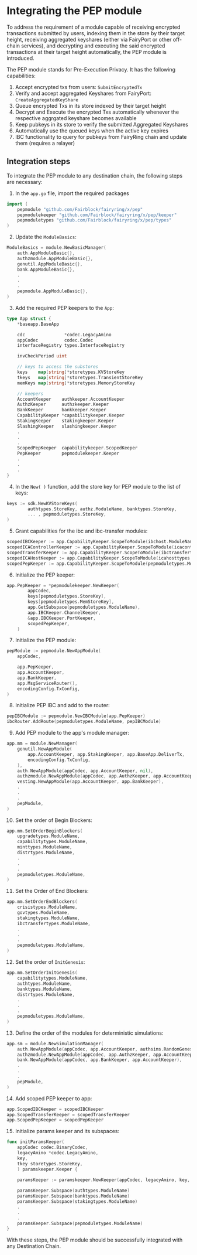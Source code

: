 # Integrating the PEP module

To address the requirement of a module capable of receiving encrypted transactions submitted by users, indexing them in the store by their target height, receiving aggregated keyshares (either via FairyPort or other off-chain services), and decrypting and executing the said encrypted transactions at their target height automatically, the PEP module is introduced.

The PEP module stands for Pre-Execution Privacy. It has the following capabilities:

1. Accept encrypted txs from users: `SubmitEncryptedTx`
2. Verify and accept aggregated Keyshares from FairyPort: `CreateAggregatedKeyShare`
3. Queue encrypted Txs in its store indexed by their target height
4. Decrypt and Execute the encrypted Txs automatically whenever the respective aggrgated keyshare becomes available
5. Keep pubkeys in its store to verify the submitted Aggregated Keyshares
6. Automatically use the queued keys when the active key expires
7. IBC functionality to query for pubkeys from FairyRing chain and update them (requires a relayer)

## Integration steps

To integrate the PEP module to any destination chain, the following steps are necessary:

1. In the `app.go` file, import the required packages

```go
import (
    pepmodule "github.com/Fairblock/fairyring/x/pep"
    pepmodulekeeper "github.com/Fairblock/fairyring/x/pep/keeper"
    pepmoduletypes "github.com/Fairblock/fairyring/x/pep/types"
)
```

2. Update the `ModuleBasics`:

```go
ModuleBasics = module.NewBasicManager(
    auth.AppModuleBasic{},
    authzmodule.AppModuleBasic{},
    genutil.AppModuleBasic{},
    bank.AppModuleBasic{},
    .
    .
    .
    pepmodule.AppModuleBasic{},
)

```

3. Add the required PEP keepers to the `App`:

```go
type App struct {
    *baseapp.BaseApp

    cdc               *codec.LegacyAmino
    appCodec          codec.Codec
    interfaceRegistry types.InterfaceRegistry

    invCheckPeriod uint

    // keys to access the substores
    keys    map[string]*storetypes.KVStoreKey
    tkeys   map[string]*storetypes.TransientStoreKey
    memKeys map[string]*storetypes.MemoryStoreKey

    // keepers
    AccountKeeper    authkeeper.AccountKeeper
    AuthzKeeper      authzkeeper.Keeper
    BankKeeper       bankkeeper.Keeper
    CapabilityKeeper *capabilitykeeper.Keeper
    StakingKeeper    stakingkeeper.Keeper
    SlashingKeeper   slashingkeeper.Keeper
    .
    .
    .
    ScopedPepKeeper  capabilitykeeper.ScopedKeeper
    PepKeeper        pepmodulekeeper.Keeper
    .
    .
    .
}
```

4. In the `New( )` function, add the store key for PEP module to the list of keys:

```go
keys := sdk.NewKVStoreKeys(
        authtypes.StoreKey, authz.ModuleName, banktypes.StoreKey,
        ... , pepmoduletypes.StoreKey,
)
```

5. Grant capabilities for the ibc and ibc-transfer modules:

```go
scopedIBCKeeper := app.CapabilityKeeper.ScopeToModule(ibchost.ModuleName)
scopedICAControllerKeeper := app.CapabilityKeeper.ScopeToModule(icacontrollertypes.SubModuleName)
scopedTransferKeeper := app.CapabilityKeeper.ScopeToModule(ibctransfertypes.ModuleName)
scopedICAHostKeeper := app.CapabilityKeeper.ScopeToModule(icahosttypes.SubModuleName)
scopedPepKeeper := app.CapabilityKeeper.ScopeToModule(pepmoduletypes.ModuleName)
```

6. Initialize the PEP keeper:

```go
app.PepKeeper = *pepmodulekeeper.NewKeeper(
        appCodec,
        keys[pepmoduletypes.StoreKey],
        keys[pepmoduletypes.MemStoreKey],
        app.GetSubspace(pepmoduletypes.ModuleName),
        app.IBCKeeper.ChannelKeeper,
        &app.IBCKeeper.PortKeeper,
        scopedPepKeeper,
    )
```

7. Initialize the PEP module:

```go
pepModule := pepmodule.NewAppModule(
    appCodec,

    app.PepKeeper,
    app.AccountKeeper,
    app.BankKeeper,
    app.MsgServiceRouter(),
    encodingConfig.TxConfig,
)
```

8. Initialize PEP IBC and add to the router:

```go
pepIBCModule := pepmodule.NewIBCModule(app.PepKeeper)
ibcRouter.AddRoute(pepmoduletypes.ModuleName, pepIBCModule)
```

9. Add PEP module to the app's module manager:

```go
app.mm = module.NewManager(
    genutil.NewAppModule(
        app.AccountKeeper, app.StakingKeeper, app.BaseApp.DeliverTx,
        encodingConfig.TxConfig,
    ),
    auth.NewAppModule(appCodec, app.AccountKeeper, nil),
    authzmodule.NewAppModule(appCodec, app.AuthzKeeper, app.AccountKeeper, app.BankKeeper, app.interfaceRegistry),
    vesting.NewAppModule(app.AccountKeeper, app.BankKeeper),
    .
    .
    .
    pepModule,
)
```

10. Set the order of Begin Blockers:

```go
app.mm.SetOrderBeginBlockers(
    upgradetypes.ModuleName,
    capabilitytypes.ModuleName,
    minttypes.ModuleName,
    distrtypes.ModuleName,
    .
    .
    .
    pepmoduletypes.ModuleName,
)
```

11. Set the Order of End Blockers:

```go
app.mm.SetOrderEndBlockers(
    crisistypes.ModuleName,
    govtypes.ModuleName,
    stakingtypes.ModuleName,
    ibctransfertypes.ModuleName,
    .
    .
    .
    pepmoduletypes.ModuleName,
)
```

12. Set the order of `InitGenesis`:

```go
app.mm.SetOrderInitGenesis(
    capabilitytypes.ModuleName,
    authtypes.ModuleName,
    banktypes.ModuleName,
    distrtypes.ModuleName,
    .
    .
    .
    pepmoduletypes.ModuleName,
)
```

13. Define the order of the modules for deterministic simulations:

```go
app.sm = module.NewSimulationManager(
    auth.NewAppModule(appCodec, app.AccountKeeper, authsims.RandomGenesisAccounts),
    authzmodule.NewAppModule(appCodec, app.AuthzKeeper, app.AccountKeeper, app.BankKeeper, app.interfaceRegistry),
    bank.NewAppModule(appCodec, app.BankKeeper, app.AccountKeeper),
    .
    .
    .
    pepModule,
)
```

14. Add scoped PEP keeper to app:

```go
app.ScopedIBCKeeper = scopedIBCKeeper
app.ScopedTransferKeeper = scopedTransferKeeper
app.ScopedPepKeeper = scopedPepKeeper
```

15. Initialize params keeper and its subspaces:

```go
func initParamsKeeper(
    appCodec codec.BinaryCodec,
    legacyAmino *codec.LegacyAmino,
    key,
    tkey storetypes.StoreKey,
    ) paramskeeper.Keeper {
    
    paramsKeeper := paramskeeper.NewKeeper(appCodec, legacyAmino, key, tkey)

    paramsKeeper.Subspace(authtypes.ModuleName)
    paramsKeeper.Subspace(banktypes.ModuleName)
    paramsKeeper.Subspace(stakingtypes.ModuleName)
    .
    .
    .
    paramsKeeper.Subspace(pepmoduletypes.ModuleName)
}
```

With these steps, the PEP module should be successfully integrated with any Destination Chain.
